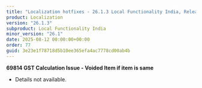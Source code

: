 ```yaml
---
title: "Localization hotfixes - 26.1.3 Local Functionality India, Release date August 12, 2025 - Hotfixes"
product: Localization
version: "26.1.3"
subproduct: Local Functionality India
minor_version: "26.1"
date: 2025-08-12 00:00:00+00:00
order: 77
guid: 3e23e1f78718d5b10ee365efa4ac7778cd00ab4b
---
```


<div><strong>69814 GST Calculation Issue - Voided Item if item is same</strong>
<ul><li>Details not available.</li></ul></div>
